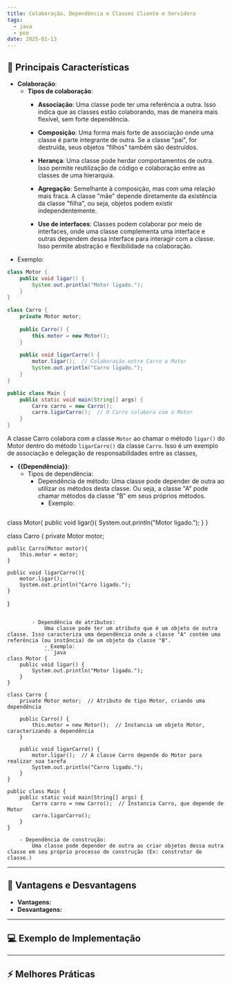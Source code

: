 ```yaml
---
title: Colaboração, Dependência e Classes Cliente e Servidora
tags:
  - java
  - poo
date: 2025-01-13
---
```


## 📝 Principais Características

- **Colaboração**:
	- **Tipos de colaboração**:
		- **Associação**: Uma classe pode ter uma referência a outra. Isso indica que as classes estão colaborando, mas de maneira mais flexível, sem forte dependência.
		  
		- **Composição**:
			Uma forma mais forte de associação onde uma classe é parte integrante de outra. Se a classe "pai", for destruída, seus objetos "filhos" também são destruídos.
			
		- **Herança**:
			Uma classe pode herdar comportamentos de outra. Isso permite reutilização de código e colaboração entre as classes de uma hierarquia.
			
		- **Agregação**: 
			Semelhante à composição, mas com uma relação mais fraca. A classe "mãe" depende diretamente da existência da classe "filha", ou seja, objetos podem existir independentemente.
			
		- **Use de interfaces**: 
			Classes podem colaborar por meio de interfaces, onde uma classe complementa uma interface e outras dependem dessa interface para interagir com a classe. Isso permite abstração e flexibilidade na colaboração.
- Exemplo:
```java
class Motor {
    public void ligar() {
        System.out.println("Motor ligado.");
    }
}

class Carro {
    private Motor motor;
    
    public Carro() {
        this.motor = new Motor();
    }
    
    public void ligarCarro() {
        motor.ligar();  // Colaboração entre Carro e Motor
        System.out.println("Carro ligado.");
    }
}

public class Main {
    public static void main(String[] args) {
        Carro carro = new Carro();
        carro.ligarCarro();  // O Carro colabora com o Motor
    }
}
```
A classe Carro colabora com a classe ``Motor`` ao chamar o método ``ligar()`` do Motor dentro do método ``ligarCarro()`` da classe ``Carro``. Isso é um exemplo de associação e delegação de responsabilidades entre as classes,

- **{{Dependência}}**:
	- Tipos de dependência:
		- Dependência de método:
			Uma classe pode depender de outra ao utilizar os métodos desta classe. Ou seja, a classe "A" pode chamar métodos da classe "B" em seus próprios métodos.
			- Exemplo:
			```java
class Motor{
	public void ligar(){
		System.out.println("Motor ligado.");
	}
}

class Carro {
	private Motor motor;
	
	public Carro(Motor motor){
		this.motor = motor;
	}
	
	public void ligarCarro(){
		motor.ligar();
		System.out.println("Carro ligado.");
	}
}
```
			
		- Dependência de atributos:
			Uma classe pode ter um atributo que é um objeto de outra classe. Isso caracteriza uma dependência onde a classe "A" contém uma referência (ou instância) de um objeto da classe "B".
			- Exemplo:
			```java
class Motor {
    public void ligar() {
        System.out.println("Motor ligado.");
    }
}

class Carro {
    private Motor motor;  // Atributo de tipo Motor, criando uma dependência
    
    public Carro() {
        this.motor = new Motor();  // Instancia um objeto Motor, caracterizando a dependência
    }

    public void ligarCarro() {
        motor.ligar();  // A classe Carro depende do Motor para realizar sua tarefa
        System.out.println("Carro ligado.");
    }
}

public class Main {
    public static void main(String[] args) {
        Carro carro = new Carro();  // Instancia Carro, que depende de Motor
        carro.ligarCarro();
    }
}

```
			
		- Dependência de construção:
			Uma classe pode depender de outra ao criar objetos dessa outra classe em seu próprio processo de construção (Ex: construtor de classe.)
---

## 🧩 Vantagens e Desvantagens

- **Vantagens:**
- **Desvantagens:**

---

## 💻 Exemplo de Implementação

---

## ⚡ Melhores Práticas
